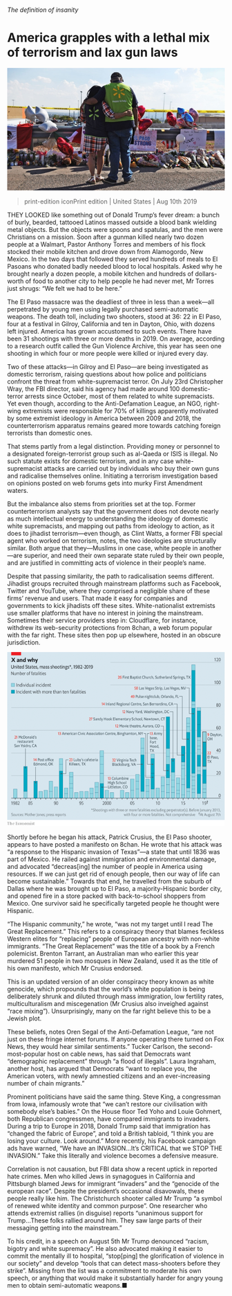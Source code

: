 ###### The definition of insanity

# America grapples with a lethal mix of terrorism and lax gun laws 

![image](images/20190810_USP003_0.jpg) 

> print-edition iconPrint edition | United States | Aug 10th 2019 

THEY LOOKED like something out of Donald Trump’s fever dream: a bunch of burly, bearded, tattooed Latinos massed outside a blood bank wielding metal objects. But the objects were spoons and spatulas, and the men were Christians on a mission. Soon after a gunman killed nearly two dozen people at a Walmart, Pastor Anthony Torres and members of his flock stocked their mobile kitchen and drove down from Alamogordo, New Mexico. In the two days that followed they served hundreds of meals to El Pasoans who donated badly needed blood to local hospitals. Asked why he brought nearly a dozen people, a mobile kitchen and hundreds of dollars-worth of food to another city to help people he had never met, Mr Torres just shrugs: “We felt we had to be here.” 

The El Paso massacre was the deadliest of three in less than a week—all perpetrated by young men using legally purchased semi-automatic weapons. The death toll, including two shooters, stood at 36: 22 in El Paso, four at a festival in Gilroy, California and ten in Dayton, Ohio, with dozens left injured. America has grown accustomed to such events. There have been 31 shootings with three or more deaths in 2019. On average, according to a research outfit called the Gun Violence Archive, this year has seen one shooting in which four or more people were killed or injured every day. 

Two of these attacks—in Gilroy and El Paso—are being investigated as domestic terrorism, raising questions about how police and politicians confront the threat from white-supremacist terror. On July 23rd Christopher Wray, the FBI director, said his agency had made around 100 domestic-terror arrests since October, most of them related to white supremacists. Yet even though, according to the Anti-Defamation League, an NGO, right-wing extremists were responsible for 70% of killings apparently motivated by some extremist ideology in America between 2009 and 2018, the counterterrorism apparatus remains geared more towards catching foreign terrorists than domestic ones. 

That stems partly from a legal distinction. Providing money or personnel to a designated foreign-terrorist group such as al-Qaeda or ISIS is illegal. No such statute exists for domestic terrorism, and in any case white-supremacist attacks are carried out by individuals who buy their own guns and radicalise themselves online. Initiating a terrorism investigation based on opinions posted on web forums gets into murky First Amendment waters. 

But the imbalance also stems from priorities set at the top. Former counterterrorism analysts say that the government does not devote nearly as much intellectual energy to understanding the ideology of domestic white supremacists, and mapping out paths from ideology to action, as it does to jihadist terrorism—even though, as Clint Watts, a former FBI special agent who worked on terrorism, notes, the two ideologies are structurally similar. Both argue that they—Muslims in one case, white people in another—are superior, and need their own separate state ruled by their own people, and are justified in committing acts of violence in their people’s name. 

Despite that passing similarity, the path to radicalisation seems different. Jihadist groups recruited through mainstream platforms such as Facebook, Twitter and YouTube, where they comprised a negligible share of these firms’ revenue and users. That made it easy for companies and governments to kick jihadists off these sites. White-nationalist extremists use smaller platforms that have no interest in joining the mainstream. Sometimes their service providers step in: Cloudflare, for instance, withdrew its web-security protections from 8chan, a web forum popular with the far right. These sites then pop up elsewhere, hosted in an obscure jurisdiction. 

![image](images/20190810_USC920.png) 

Shortly before he began his attack, Patrick Crusius, the El Paso shooter, appears to have posted a manifesto on 8chan. He wrote that his attack was “a response to the Hispanic invasion of Texas”—a state that until 1836 was part of Mexico. He railed against immigration and environmental damage, and advocated “decreas[ing] the number of people in America using resources. If we can just get rid of enough people, then our way of life can become sustainable.” Towards that end, he travelled from the suburb of Dallas where he was brought up to El Paso, a majority-Hispanic border city, and opened fire in a store packed with back-to-school shoppers from Mexico. One survivor said he specifically targeted people he thought were Hispanic. 

“The Hispanic community,” he wrote, “was not my target until I read The Great Replacement.” This refers to a conspiracy theory that blames feckless Western elites for “replacing” people of European ancestry with non-white immigrants. “The Great Replacement” was the title of a book by a French polemicist. Brenton Tarrant, an Australian man who earlier this year murdered 51 people in two mosques in New Zealand, used it as the title of his own manifesto, which Mr Crusius endorsed. 

This is an updated version of an older conspiracy theory known as white genocide, which propounds that the world’s white population is being deliberately shrunk and diluted through mass immigration, low fertility rates, multiculturalism and miscegenation (Mr Crusius also inveighed against “race mixing”). Unsurprisingly, many on the far right believe this to be a Jewish plot. 

These beliefs, notes Oren Segal of the Anti-Defamation League, “are not just on these fringe internet forums. If anyone operating there turned on Fox News, they would hear similar sentiments.” Tucker Carlson, the second-most-popular host on cable news, has said that Democrats want “demographic replacement” through “a flood of illegals”. Laura Ingraham, another host, has argued that Democrats “want to replace you, the American voters, with newly amnestied citizens and an ever-increasing number of chain migrants.” 

Prominent politicians have said the same thing. Steve King, a congressman from Iowa, infamously wrote that “we can’t restore our civilisation with somebody else’s babies.” On the House floor Ted Yoho and Louie Gohmert, both Republican congressmen, have compared immigrants to invaders. During a trip to Europe in 2018, Donald Trump said that immigration has “changed the fabric of Europe”, and told a British tabloid, “I think you are losing your culture. Look around.” More recently, his Facebook campaign ads have warned, “We have an INVASION…It’s CRITICAL that we STOP THE INVASION.” Take this literally and violence becomes a defensive measure. 

Correlation is not causation, but FBI data show a recent uptick in reported hate crimes. Men who killed Jews in synagogues in California and Pittsburgh blamed Jews for immigrant “invaders” and the “genocide of the european race”. Despite the president’s occasional disavowals, these people really like him. The Christchurch shooter called Mr Trump “a symbol of renewed white identity and common purpose”. One researcher who attends extremist rallies (in disguise) reports “unanimous support for Trump…These folks rallied around him. They saw large parts of their messaging getting into the mainstream.” 

To his credit, in a speech on August 5th Mr Trump denounced “racism, bigotry and white supremacy”. He also advocated making it easier to commit the mentally ill to hospital, “stop[ping] the glorification of violence in our society” and develop “tools that can detect mass-shooters before they strike”. Missing from the list was a commitment to moderate his own speech, or anything that would make it substantially harder for angry young men to obtain semi-automatic weapons.■ 

